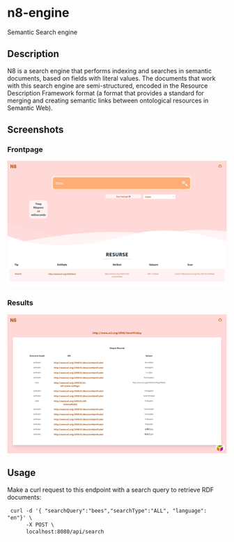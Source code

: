 # n8-engine
Semantic Search engine

## Description

N8 is a search engine that performs indexing and searches in semantic documents, based on fields with literal values. The documents that work with this search engine are semi-structured, encoded in the Resource Description Framework format (a format that provides a standard for merging and creating semantic links between ontological resources in Semantic Web).

## Screenshots
### Frontpage
![frontpage](n8-1.png)

### Results
![results](n8-2.png)

## Usage

Make a curl request to this endpoint with a search query to retrieve RDF documents:
```
 curl -d '{ "searchQuery":"bees","searchType":"ALL", "language": "en"}' \
      -X POST \
      localhost:8080/api/search
```
